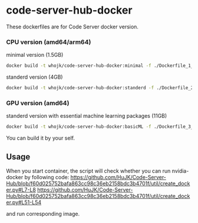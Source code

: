 # code-server-hub-docker

These dockerfiles are for Code Server docker version.

### CPU version (amd64/arm64)
minimal version (1.5GB)
```bash
docker build -t whojk/code-server-hub-docker:minimal -f ./Dockerfile_1_minimal .
```

standerd version (4GB)
```bash
docker build -t whojk/code-server-hub-docker:standerd -f ./Dockerfile_2_standard .
```

### GPU version (amd64)
standerd version with essential machine learning packages (11GB)
```bash
docker build -t whojk/code-server-hub-docker:basicML -f ./Dockerfile_3_basicML .
```

You can build it by your self.


## Usage
When you start container, the script will check whether you can run nvidia-docker by following code:
https://github.com/HuJK/Code-Server-Hub/blob/f60d025752bafa863cc98c36eb2158bdc3b4701f/util/create_docker.py#L7-L8
https://github.com/HuJK/Code-Server-Hub/blob/f60d025752bafa863cc98c36eb2158bdc3b4701f/util/create_docker.py#L51-L54

and run corresponding image.